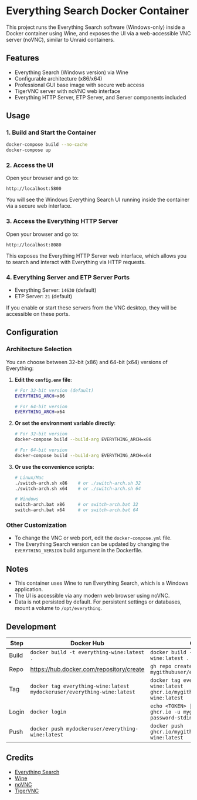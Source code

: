 # Everything Search Docker Container

This project runs the Everything Search software (Windows-only) inside a Docker container using Wine, and exposes the UI via a web-accessible VNC server (noVNC), similar to Unraid containers.

## Features
- Everything Search (Windows version) via Wine
- Configurable architecture (x86/x64)
- Professional GUI base image with secure web access
- TigerVNC server with noVNC web interface
- Everything HTTP Server, ETP Server, and Server components included

## Usage

### 1. Build and Start the Container

```sh
docker-compose build --no-cache
docker-compose up

```

### 2. Access the UI

Open your browser and go to:

```
http://localhost:5800
```

You will see the Windows Everything Search UI running inside the container via a secure web interface.

### 3. Access the Everything HTTP Server

Open your browser and go to:

```
http://localhost:8080
```

This exposes the Everything HTTP Server web interface, which allows you to search and interact with Everything via HTTP requests.

### 4. Everything Server and ETP Server Ports

- Everything Server: `14630` (default)
- ETP Server: `21` (default)

If you enable or start these servers from the VNC desktop, they will be accessible on these ports.

## Configuration

### Architecture Selection

You can choose between 32-bit (x86) and 64-bit (x64) versions of Everything:

1. **Edit the `config.env` file**:
   ```bash
   # For 32-bit version (default)
   EVERYTHING_ARCH=x86
   
   # For 64-bit version
   EVERYTHING_ARCH=x64
   ```

2. **Or set the environment variable directly**:
   ```bash
   # For 32-bit version
   docker-compose build --build-arg EVERYTHING_ARCH=x86
   
   # For 64-bit version
   docker-compose build --build-arg EVERYTHING_ARCH=x64
   ```

3. **Or use the convenience scripts**:
   ```bash
   # Linux/Mac
   ./switch-arch.sh x86    # or ./switch-arch.sh 32
   ./switch-arch.sh x64    # or ./switch-arch.sh 64
   
   # Windows
   switch-arch.bat x86     # or switch-arch.bat 32
   switch-arch.bat x64     # or switch-arch.bat 64
   ```

### Other Customization
- To change the VNC or web port, edit the `docker-compose.yml` file.
- The Everything Search version can be updated by changing the `EVERYTHING_VERSION` build argument in the Dockerfile.

## Notes
- This container uses Wine to run Everything Search, which is a Windows application.
- The UI is accessible via any modern web browser using noVNC.
- Data is not persisted by default. For persistent settings or databases, mount a volume to `/opt/everything`.

## Development

| Step  | Docker Hub | GHCR |
|-------|--------------------|--------------|
| Build | `docker build -t everything-wine:latest .` | `docker build -t everything-wine:latest .` |
| Repo | https://hub.docker.com/repository/create | `gh repo create mygithubuser/everything-win` |
| Tag   | `docker tag everything-wine:latest mydockeruser/everything-wine:latest` | `docker tag everything-wine:latest ghcr.io/mygithubuser/everything-wine:latest` |
| Login | `docker login` | `echo <TOKEN> \| docker login ghcr.io -u mygithubuser --password-stdin` |
| Push  | `docker push mydockeruser/everything-wine:latest` | `docker push ghcr.io/mygithubuser/everything-wine:latest` |

## Credits
- [Everything Search](https://www.voidtools.com/)
- [Wine](https://www.winehq.org/)
- [noVNC](https://github.com/novnc/noVNC)
- [TigerVNC](https://tigervnc.org/) 